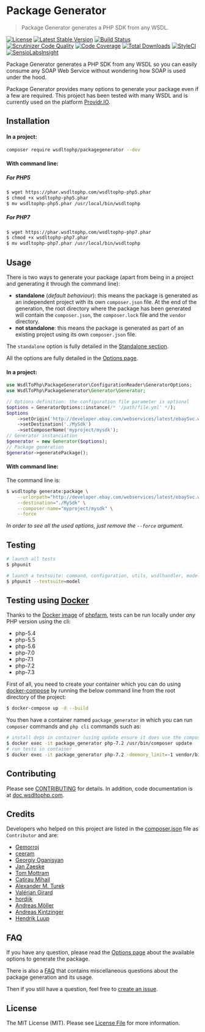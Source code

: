 # Package Generator

> Package Generator generates a PHP SDK from any WSDL.

[![License](https://poser.pugx.org/wsdltophp/packagegenerator/license)](https://packagist.org/packages/wsdltophp/packagegenerator)
[![Latest Stable Version](https://poser.pugx.org/wsdltophp/packagegenerator/version.png)](https://packagist.org/packages/wsdltophp/packagegenerator)
[![Build Status](https://api.travis-ci.org/WsdlToPhp/PackageGenerator.svg)](https://travis-ci.org/WsdlToPhp/PackageGenerator)
[![Scrutinizer Code Quality](https://scrutinizer-ci.com/g/WsdlToPhp/PackageGenerator/badges/quality-score.png)](https://scrutinizer-ci.com/g/WsdlToPhp/PackageGenerator/)
[![Code Coverage](https://scrutinizer-ci.com/g/WsdlToPhp/PackageGenerator/badges/coverage.png)](https://scrutinizer-ci.com/g/WsdlToPhp/PackageGenerator/)
[![Total Downloads](https://poser.pugx.org/wsdltophp/packagegenerator/downloads)](https://packagist.org/packages/wsdltophp/packagegenerator)
[![StyleCI](https://styleci.io/repos/35660532/shield)](https://styleci.io/repos/35660532)
[![SensioLabsInsight](https://insight.sensiolabs.com/projects/661a53c4-3f4a-4a17-a4b2-051282019c87/mini.png)](https://insight.sensiolabs.com/projects/661a53c4-3f4a-4a17-a4b2-051282019c87)

Package Generator generates a PHP SDK from any WSDL so you can easily consume any SOAP Web Service without wondering how SOAP is used under the hood.

Package Generator provides many options to generate your package even if a few are required. This project has been tested with many WSDL and is currently used on the platform [Providr.IO](https://providr.io).

## Installation

#### In a project:

```bash
composer require wsdltophp/packagegenerator --dev
```

#### With command line:

##### For PHP5

```bash
$ wget https://phar.wsdltophp.com/wsdltophp-php5.phar
$ chmod +x wsdltophp-php5.phar
$ mv wsdltophp-php5.phar /usr/local/bin/wsdltophp
```

##### For PHP7

```bash
$ wget https://phar.wsdltophp.com/wsdltophp-php7.phar
$ chmod +x wsdltophp-php7.phar
$ mv wsdltophp-php7.phar /usr/local/bin/wsdltophp
```

## Usage

There is two ways to generate your package (apart from being in a project and generating it through the command line):

- **standalone** (*default behaviour*): this means the package is generated as an independent project with its own `composer.json` file. At the end of the generation, the root directory where the package has been generated will contain the `composer.json`, the `composer.lock` file and the `vendor` directory.
- **not standalone**: this means the package is generated as part of an existing project using its own `composer.json` file.

The `standalone` option is fully detailed in the [Standalone section](https://github.com/WsdlToPhp/PackageGenerator/wiki/Options#standalone).

All the options are fully detailed in the [Options page](https://github.com/WsdlToPhp/PackageGenerator/wiki/Options).

#### In a project:

```php
use WsdlToPhp\PackageGenerator\ConfigurationReader\GeneratorOptions;
use WsdlToPhp\PackageGenerator\Generator\Generator;

// Options definition: the configuration file parameter is optional
$options = GeneratorOptions::instance(/* '/path/file.yml' */);
$options
    ->setOrigin('http://developer.ebay.com/webservices/latest/ebaySvc.wsdl')
    ->setDestination('./MySdk')
    ->setComposerName('myproject/mysdk');
// Generator instanciation
$generator = new Generator($options);
// Package generation
$generator->generatePackage();
```

#### With command line:

The command line is:
```bash
$ wsdltophp generate:package \
    --urlorpath="http://developer.ebay.com/webservices/latest/ebaySvc.wsdl" \
    --destination="./MySdk" \
    --composer-name="myproject/mysdk" \
    --force
```

_In order to see all the used options, just remove the `--force` argument._

## Testing

```bash
# launch all tests
$ phpunit

# launch a testsuite: command, configuration, utils, wsdlhandler, model, container, parser, file, packagegenerator
$ phpunit --testsuite=model
```

## Testing using [Docker](https://www.docker.com/)
Thanks to the [Docker image](https://hub.docker.com/r/splitbrain/phpfarm) of [phpfarm](https://github.com/fpoirotte/phpfarm), tests can be run locally under *any* PHP version using the cli:
- php-5.4
- php-5.5
- php-5.6
- php-7.0
- php-7.1
- php-7.2
- php-7.3

First of all, you need to create your container which you can do using [docker-compose](https://docs.docker.com/compose/) by running the below command line from the root directory of the project:
```bash
$ docker-compose up -d --build
```

You then have a container named `package_generator` in which you can run `composer` commands and `php cli` commands such as:
```bash
# install deps in container (using update ensure it does use the composer.lock file if there is any)
$ docker exec -it package_generator php-7.2 /usr/bin/composer update
# run tests in container
$ docker exec -it package_generator php-7.2 -dmemory_limit=-1 vendor/bin/phpunit
```

## Contributing

Please see [CONTRIBUTING](CONTRIBUTING.md) for details. In addition, code documentation is at [doc.wsdltophp.com](http://doc.wsdltophp.com).

## Credits

Developers who helped on this project are listed in the [composer.json](composer.json#L8) file as `Contributor` and are:
- [Gemorroj](https://github.com/Gemorroj)
- [ceeram](https://github.com/ceeram)
- [Georgiy Oganisyan](https://github.com/GroxExMachine)
- [Jan Zaeske](https://github.com/jzaeske)
- [Tom Mottram](https://github.com/tomp4l)
- [Catirau Mihail](https://github.com/ustmaestro)
- [Alexander M. Turek](https://github.com/derrabus)
- [Valérian Girard](https://github.com/waldo2188)
- [hordijk](https://github.com/hordijk)
- [Andreas Möller](https://github.com/localheinz)
- [Andreas Kintzinger](https://github.com/Phobetor)
- [Hendrik Luup](https://github.com/hluup)

## FAQ

If you have any question, please read the [Options page](https://github.com/WsdlToPhp/PackageGenerator/wiki/Options) about the available options to generate the package.

There is also a [FAQ](https://github.com/WsdlToPhp/PackageGenerator/wiki/FAQ) that contains miscellaneous questions about the package generation and its usage.

Then if you still have a question, feel free to [create an issue](https://github.com/WsdlToPhp/PackageGenerator/issues/new).

## License

The MIT License (MIT). Please see [License File](LICENSE) for more information.
